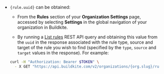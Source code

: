 - `{rule.uuid}` can be obtained:

    * From the **Rules** section of your **Organization Settings** page, accessed by selecting **Settings** in the global navigation of your organization in Buildkite.

    * By running a [List rules](/docs/apis/rest-api/rules#rules-list-rules) REST API query and obtaining this value from the `uuid` in the response associated with the rule type, source and target of the rule you wish to find (specified by the `type`, `source` and `target` values in the response). For example:

    ```bash
    curl -H "Authorization: Bearer $TOKEN" \
      - X GET "https://api.buildkite.com/v2/organizations/{org.slug}/rules"
    ```
